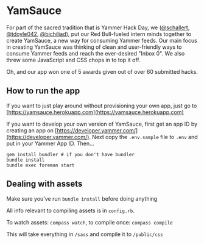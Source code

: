 # YamSauce

For part of the sacred tradition that is Yammer Hack Day, we ([@schallert](http://github.com/schallert), [@tdoyle042](http://github.com/tdoyle042), [@bichiliad](http://github.com/bichiliad)), put our Red Bull-fueled intern minds together to create YamSauce, a new way for consuming Yammer feeds. Our main focus in creating YamSauce was thinking of clean and user-friendly ways to consume Yammer feeds and reach the ever-desired "Inbox 0". We also threw some JavaScript and CSS chops in to top it off.

Oh, and our app won one of 5 awards given out of over 60 submitted hacks.

## How to run the app
If you want to just play around without provisioning your own app, just go to [https://yamsauce.herokuapp.com](https://yamsauce.herokuapp.com)

If you want to develop your own version of YamSauce, first get an app ID by creating an app on [https://developer.yammer.com/](https://developer.yammer.com/). Next copy the `.env.sample` file to `.env` and put in your Yammer App ID. Then…

    gem install bundler # if you don't have bundler
    bundle install
    bundle exec foreman start

## Dealing with assets
Make sure you've run `bundle install` before doing anything

All info relevant to compiling assets is in `config.rb`.

To watch assets: `compass watch`, to compile once: `compass compile`

This will take everything in `/sass` and compile it to `/public/css`
